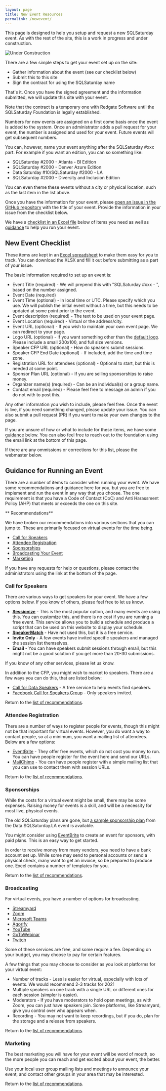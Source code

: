```yaml
---
layout: page
title: New Event Resources
permalink: /newevent/
---
```


This page is designed to help you setup and request a new SQLSaturday event. As with the rest of the site, this is a work in progress and under construction.

![Under Construction](assets/img/Page_Under_Construction.png)

There are a few simple steps to get your event set up on the site:

- Gather information about the event (see our checklist below)
- Submit this to this site
- Sign the contract for using the SQLSaturday name

That's it. Once you have the signed agreement and the information submitted, we will update this site with your event.

Note that the contract is a temporary one with Redgate Software until the SQLSaturday Foundation is legally established.

Numbers for new events are assigned on a first come basis once the event is added to the system. Once an administrator adds a pull request for your event, the number is assigned and used for your event. Future events will get subsequent numbers. 

You can, however, name your event anything after the SQLSaturday #xxx part. For example if you want an edition, you can so something like:
- SQLSaturday #2000 - Atlanta - BI Edition
- SQLSaturday #2000 - Denver Azure Edition
- Data Saturday #10/SQLSaturday #2000 - LA
- SQLSaturday #2000 - Diversity and Inclusion Edition

You can even theme these events without a city or physical location, such as the last item in the list above.

Once you have the information for your event, please [open an issue in the GitHub repository](https://github.com/red-gate/sql-saturday-website/issues) with the title of your event. Provide the information in your issue from the checklist below.

We have a [checklist in an Excel file](#checklist) below of items you need as well as [guidance](#guidance) to help you run your event.

## <A name="checklist"></a>New Event Checklist

These items are kept in an [Excel spreadsheet](./assets/EventChecklist.xlsx) to make them easy for you to track. You can download the XLSX and fill it out before submitting as a part of your issue.

The basic information required to set up an event is:

- Event Title (required) - We will prepend this with "SQLSaturday #xxx - ", based on the number assigned.
- Event Date (required)
- Event Time (optional) - In local time or UTC. Please specify which you use. We will publish the initial event without a time, but this needs to be updated at some point prior to the event.
- Event description (required) - The text to be used on your event page.
- Event Location (required) - Virtual or the address/city.
- Event URL (optional) - If you wish to maintain your own event page. We can redirect to your page.
- Logo URL (optional) - If you want something other than the [default logo](assets/img/logos/sqlsaturday_logo.png). Please include a small 200x100, and full size versions.
- Speaker CFP URL (optional) - How do speakers submit sessions.
- Speaker CFP End Date (optional) - If included, add the time and time zone.
- Registration URL for attendees (optional) - Optional to start, but this is needed at some point.
- Sponsor Plan URL (optional) - If you are selling sponsorships to raise money.
- Organizer name(s) (required) - Can be an individual(s) or a group name.
- Contact email (required) - Please feel free to message an admin if you do not with to post this.

Any other information you wish to include, please feel free. Once the event is live, if you need something changed, please update your issue. You can also submit a pull request (PR) if you want to make your own changes to the page.

If you are unsure of how or what to include for these items, we have some [guidance](#guidance) below. You can also feel free to reach out to the foundation using the email link at the bottom of this page.

If there are any ommissions or corrections for this list, please the webmaster below.

## <a name="guidance"></a>Guidance for Running an Event

 There are a number of items to consider when running your event. We have some recommendations and guidance here for you, but you are free to implement and run the event in any way that you choose. The one requirement is that you have a Code of Contact (CoC) and Anti Harassment Policy (AHP) that meets or exceeds the one on this site.

 ** <a name="recommend"></a>Recommendations**

 We have broken our recommendations into various sections that you can jump to. These are primarily focused on virtual events for the time being.

- [Call for Speakers](#cfp)
- [Attendee Registration](#reg)
- [Sponsorships](#sponsor)
- [Broadcasting Your Event](#broadcast)
- [Marketing](#marketing)

If you have any requests for help or questions, please contact the administrators using the link at the bottom of the page.

### <a name="cfp"></a>Call for Speakers

There are various ways to get speakers for your event. We have a few options below. If you know of others, please feel free to let us know.

- **[Sessionize](https://sessionize.com/)** - This is the most popular option, and many events are using this. You can customize this, and there is no cost if you are running a free event. This service allows you to build a schedule and produce a script that can be used on this website to display your schedule. 
- **[SpeakerMatch](https://www.speakermatch.com/)** - Have not used this, but it is a free service. 
- **Invite Only** - A few events have invited specific speakers and managed the session list themselves.
- **Email** - You can have speakers submit sessions through email, but this might not be a good solution if you get more than 20-30 submissions.

If you know of any other services, please let us know.

In addition to the CFP, you might wish to market to speakers. There are a few ways you can do this, that are listed below:

- [Call for Data Speakers](https://callfordataspeakers.com/) - A free service to help events find speakers.
- [Facebook Call for Speakers Group](https://www.facebook.com/groups/Call4Speakers/) - Only speakers invited.

Return to the [list of recommendations](#recommend).


### <a name="reg"></a>Attendee Registration

There are a number of ways to register people for events, though this might not be that important for virtual events. However, you do want a way to contact people, so at a minimum, you want a mailing list of attendees. Below are a few options:

- [EventBrite](https://www.eventbrite.com/organizer/overview/) - They offer free events, which do not cost you money to run. You can have people register for the event here and send our URLs.
- [MailChimp](https://mailchimp.com/) - You can have people register with a simple mailing list that you can use to contact them with session URLs.

Return to the [list of recommendations](#recommend).



### <a name="sponsor"></a>Sponsorships

While the costs for a virtual event might be small, there may be some expenses. Raising money for events is a skill, and will be a necessity for most live, physical events.

The old SQLSaturday plans are gone, but <a href="https://datadriventechnologies.org/2021/02/22/2021-data-sql-saturday-sponsorship-plan/">a sample sponsorship plan</a> from the Data.SQLSaturday.LA event is available.

You might consider using [EventBrite](https://www.eventbrite.com/organizer/overview/) to create an event for sponsors, with paid plans. This is an easy way to get started.

 In order to receive money from many vendors, you need to have a bank account set up. While some may send to personal accounts or send a physical check, many want to get an invoice, so be prepared to produce one. Excel contains a number of templates for you.

Return to the [list of recommendations](#recommend).


### <a name="broadcast"></a>Broadcasting

For virtual events, you have a number of options for broadcasting.

- [Streamyard](https://streamyard.com/)
- [Zoom](https://zoom.us/)
- [Microsoft Teams](https://www.microsoft.com/en-us/microsoft-teams/teams-for-work)
- [Agorify](https://agorify.com/)
- [YouTube](https://www.youtube.com/)
- [GoToWebinar](https://www.gotomeeting.com/webinar/lp/sem)
- [Twitch](https://www.twitch.tv/)

Some of these services are free, and some require a fee. Depending on your budget, you may choose to pay for certain features. 

A few things that you may choose to consider as you look at platforms for your virtual event:
- Number of tracks - Less is easier for virtual, especially with lots of events. We would recommend 2-3 tracks for 2021
- Multiple speakers on one track with a single URL or different ones for each session (simpler is easier).
- Moderators - If you have moderators to hold open meetings, as with Zoom, you can just have speakers join. Some platforms, like Streamyard, give you control over who appears when.
- Recording - You may not want to keep recordings, but if you do, plan for the storage and a release from speakers.

Return to the [list of recommendations](#recommend).

### <a name="marketing"></a>Marketing

The best marketing you will have for your event will be word of mouth, so the more people you can reach and get excited about your event, the better.

Use your local user group mailing lists and meetings to announce your event, and contact other groups in your area that may be interested.

Return to the [list of recommendations](#recommend).
